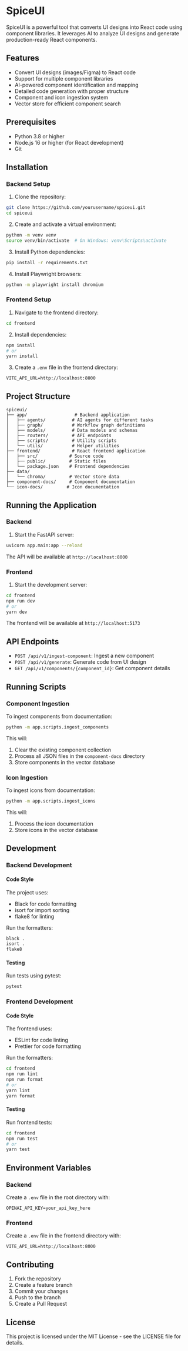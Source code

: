 # SpiceUI

SpiceUI is a powerful tool that converts UI designs into React code using component libraries. It leverages AI to analyze UI designs and generate production-ready React components.

## Features

- Convert UI designs (images/Figma) to React code
- Support for multiple component libraries
- AI-powered component identification and mapping
- Detailed code generation with proper structure
- Component and icon ingestion system
- Vector store for efficient component search

## Prerequisites

- Python 3.8 or higher
- Node.js 16 or higher (for React development)
- Git

## Installation

### Backend Setup

1. Clone the repository:
```bash
git clone https://github.com/yourusername/spiceui.git
cd spiceui
```

2. Create and activate a virtual environment:
```bash
python -m venv venv
source venv/bin/activate  # On Windows: venv\Scripts\activate
```

3. Install Python dependencies:
```bash
pip install -r requirements.txt
```

4. Install Playwright browsers:
```bash
python -m playwright install chromium
```

### Frontend Setup

1. Navigate to the frontend directory:
```bash
cd frontend
```

2. Install dependencies:
```bash
npm install
# or
yarn install
```

3. Create a `.env` file in the frontend directory:
```env
VITE_API_URL=http://localhost:8000
```

## Project Structure

```
spiceui/
├── app/                  # Backend application
│   ├── agents/          # AI agents for different tasks
│   ├── graph/           # Workflow graph definitions
│   ├── models/          # Data models and schemas
│   ├── routers/         # API endpoints
│   ├── scripts/         # Utility scripts
│   └── utils/           # Helper utilities
├── frontend/            # React frontend application
│   ├── src/            # Source code
│   ├── public/         # Static files
│   └── package.json    # Frontend dependencies
├── data/
│   └── chroma/         # Vector store data
├── component-docs/     # Component documentation
└── icon-docs/         # Icon documentation
```

## Running the Application

### Backend

1. Start the FastAPI server:
```bash
uvicorn app.main:app --reload
```

The API will be available at `http://localhost:8000`

### Frontend

1. Start the development server:
```bash
cd frontend
npm run dev
# or
yarn dev
```

The frontend will be available at `http://localhost:5173`

## API Endpoints

- `POST /api/v1/ingest-component`: Ingest a new component
- `POST /api/v1/generate`: Generate code from UI design
- `GET /api/v1/components/{component_id}`: Get component details

## Running Scripts

### Component Ingestion

To ingest components from documentation:

```bash
python -m app.scripts.ingest_components
```

This will:
1. Clear the existing component collection
2. Process all JSON files in the `component-docs` directory
3. Store components in the vector database

### Icon Ingestion

To ingest icons from documentation:

```bash
python -m app.scripts.ingest_icons
```

This will:
1. Process the icon documentation
2. Store icons in the vector database

## Development

### Backend Development

#### Code Style

The project uses:
- Black for code formatting
- isort for import sorting
- flake8 for linting

Run the formatters:
```bash
black .
isort .
flake8
```

#### Testing

Run tests using pytest:
```bash
pytest
```

### Frontend Development

#### Code Style

The frontend uses:
- ESLint for code linting
- Prettier for code formatting

Run the formatters:
```bash
cd frontend
npm run lint
npm run format
# or
yarn lint
yarn format
```

#### Testing

Run frontend tests:
```bash
cd frontend
npm run test
# or
yarn test
```

## Environment Variables

### Backend
Create a `.env` file in the root directory with:
```env
OPENAI_API_KEY=your_api_key_here
```

### Frontend
Create a `.env` file in the frontend directory with:
```env
VITE_API_URL=http://localhost:8000
```

## Contributing

1. Fork the repository
2. Create a feature branch
3. Commit your changes
4. Push to the branch
5. Create a Pull Request

## License

This project is licensed under the MIT License - see the LICENSE file for details.